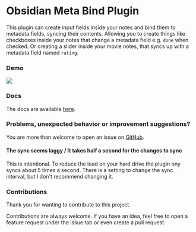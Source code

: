 # Obsidian Meta Bind Plugin

This plugin can create input fields inside your notes and bind them to metadata fields, syncing their contents.
Allowing you to create things like checkboxes inside your notes that change a metadata field e.g. `done` when checked.
Or creating a slider inside your movie notes, that syncs up with a metadata field named `rating`.

### Demo

![](https://github.com/mProjectsCode/obsidian-meta-bind-plugin/blob/master/images/meta-bind-plugin-demo-3-gif.gif)

### Docs

The docs are available [here](https://mprojectscode.github.io/obsidian-meta-bind-plugin-docs).

### Problems, unexpected behavior or improvement suggestions?

You are more than welcome to open an issue on [GitHub](https://github.com/mProjectsCode/obsidian-meta-bind-plugin/issues).

#### The sync seems laggy / It takes half a second for the changes to sync

This is intentional. To reduce the load on your hard drive the plugin ony syncs about 5 times a second.
There is a setting to change the sync interval, but I don't recommend changing it.

### Contributions

Thank you for wanting to contribute to this project.

Contributions are always welcome. If you have an idea, feel free to open a feature request under the issue tab or even create a pull request.

